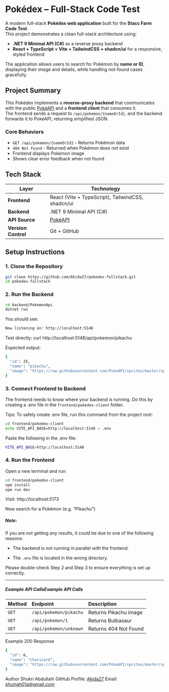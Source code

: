 # Pokédex – Full-Stack Code Test

A modern full-stack **Pokédex web application** built for the **Stacc Farm Code Test**.  
This project demonstrates a clean full-stack architecture using:

- **.NET 9 Minimal API (C#)** as a reverse proxy backend  
- **React + TypeScript + Vite + TailwindCSS + shadcn/ui** for a responsive, styled frontend  

The application allows users to search for Pokémon by **name or ID**, displaying their image and details, while handling not-found cases gracefully.


## Project Summary

This Pokédex implements a **reverse-proxy backend** that communicates with the public [PokéAPI](https://pokeapi.co) and a **frontend client** that consumes it.  
The frontend sends a request to `/api/pokemon/{nameOrId}`, and the backend forwards it to PokéAPI, returning simplified JSON.

### Core Behaviors

- `GET /api/pokemon/{nameOrId}` - Returns Pokémon data  
- `404 Not Found` -  Returned when Pokémon does not exist  
- Frontend displays Pokémon image 
- Shows clear error feedback when not found  


## Tech Stack

| Layer | Technology |
|--------|-------------|
| **Frontend** | React (Vite + TypeScript), TailwindCSS, shadcn/ui |
| **Backend** | .NET 9 Minimal API (C#) |
| **API Source** | [PokéAPI](https://pokeapi.co) |
| **Version Control** | Git + GitHub |


## Setup Instructions

### 1. Clone the Repository
```bash
git clone https://github.com/Akida27/pokedex-fullstack.git
cd pokedex-fullstack
```
### 2. Run the Backend

```bash 
cd backend/PokemonApi
dotnet run
```
You should see:
```bash 
Now listening on: http://localhost:5148
```
Test directly:
curl http://localhost:5148/api/pokemon/pikachu

Expected output:
```bash
{
  "id": 25,
  "name": "pikachu",
  "image": "https://raw.githubusercontent.com/PokeAPI/sprites/master/sprites/pokemon/25.png"
}
```

### 3. Connect Frontend to Backend

The frontend needs to know where your backend is running.
Do this by creating a .env file in the ```frontend/pokedex-client``` folder.

Tips: To safely create .env file, run this command from the project root:
```bash 
cd frontend/pokedex-client
echo VITE_API_BASE=http://localhost:5148 > .env
```
Paste the following in the .env file:

```bash
VITE_API_BASE=http://localhost:5148
```

### 4. Run the Frontend
Open a new terminal and run:
```bash 
cd frontend/pokedex-client
npm install
npm run dev
```
Visit: http://localhost:5173


Now search for a Pokémon (e.g. “Pikachu”) 

##### Note:
If you are not getting any results, it could be due to one of the following reasons:

* The backend is not running in parallel with the frontend.

* The ```.env``` file is located in the wrong directory.

Please double-check Step 2 and Step 3 to ensure everything is set up correctly.

---
##### Example API CallsExample API Calls
| Method | Endpoint | Description |
|:-------|:----------|:-------------|
| `GET` | `/api/pokemon/pikachu` | Returns Pikachu image |
| `GET` | `/api/pokemon/1` | Returns Bulbasaur |
| `GET` | `/api/pokemon/unknown` | Returns 404 Not Found |

Example 200 Response
```bash
{
  "id": 6,
  "name": "charizard",
  "image": "https://raw.githubusercontent.com/PokeAPI/sprites/master/sprites/pokemon/6.png"
}
```

Author
Shukri Abdullahi
GitHub Profile: [Akida27](https://github.com/Akida27)
Email: shumah01a@gmail.com
